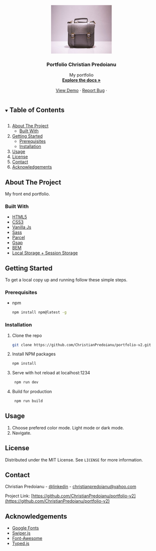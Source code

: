 
<!-- PROJECT LOGO -->
<br />
<p align="center">
  <a href="https://github.com/ChristianPredoianu/portfolio-v2">
    <img src="src/assets/images/briefcase.jpg" alt="Logo" width="200" height="160">
  </a>

  <h3 align="center">Portfolio Christian Predoianu</h3>

  <p align="center">
   My portfolio
    <br />
    <a href="https://github.com/ChristianPredoianu/portfolio-v2"><strong>Explore the docs »</strong></a>
    <br />
    <br />
    <a href="https://christianpredoianu.com/">View Demo</a>
    ·
    <a href="https://github.com/ChristianPredoianu/portfolio-v2/issues">Report Bug</a>
    · 
   
  </p>
</p>



<!-- TABLE OF CONTENTS -->
<details open="open">
  <summary><h2 style="display: inline-block">Table of Contents</h2></summary>
  <ol>
    <li>
      <a href="#about-the-project">About The Project</a>
      <ul>
        <li><a href="#built-with">Built With</a></li>
      </ul>
    </li>
    <li>
      <a href="#getting-started">Getting Started</a>
      <ul>
        <li><a href="#prerequisites">Prerequisites</a></li>
        <li><a href="#installation">Installation</a></li>
      </ul>
    </li>
    <li><a href="#usage">Usage</a></li>
    <li><a href="#license">License</a></li>
    <li><a href="#contact">Contact</a></li>
    <li><a href="#acknowledgements">Acknowledgements</a></li>
  </ol>
</details>



<!-- ABOUT THE PROJECT -->
## About The Project

My front end portfolio.

### Built With

* [HTML5](https://developer.mozilla.org/en-US/docs/Glossary/HTML5)
* [CSS3](https://developer.mozilla.org/en-US/docs/Web/CSS)
* [Vanilla Js](https://developer.mozilla.org/en-US/docs/Web/JavaScript)
* [Sass](https://sass-lang.com/)
* [Parcel](https://parceljs.org/)
* [Gsap](https://greensock.com/)
* [BEM](http://getbem.com/)
* [Local Storage + Session Storage](https://developer.mozilla.org/en-US/docs/Web/API/Window/localStorage)



<!-- GETTING STARTED -->
## Getting Started

To get a local copy up and running follow these simple steps.

### Prerequisites

* npm
  ```sh
  npm install npm@latest -g
  ```

### Installation

1. Clone the repo
   ```sh
   git clone https://github.com/ChristianPredoianu/portfolio-v2.git
   ```
2. Install NPM packages
   ```sh
   npm install
   ``` 
3. Serve with hot reload at localhost:1234
   ```sh
    npm run dev
   ``` 
5. Build for production 
   ```sh
    npm run build
   
   ```

   

   
   
   
   
   
<!-- USAGE EXAMPLES -->
## Usage



1. Choose prefered color mode. Light mode or dark mode.
2. Navigate.

 


<!-- LICENSE -->
## License

Distributed under the MIT License. See `LICENSE` for more information.


<!-- CONTACT -->
## Contact

Christian Predoianu - [@linkedin](https://se.linkedin.com/in/christian-predoianu-369218157) - christianpredoianu@yahoo.com

Project Link: [https://github.com/ChristianPredoianu/portfolio-v2](https://github.com/ChristianPredoianu/portfolio-v2)



<!-- ACKNOWLEDGEMENTS -->
## Acknowledgements
* [Google Fonts](https://fonts.google.com/)
* [Swiper.js](https://swiperjs.com/)
* [Font-Awesome](https://fontawesome.com/)
* [Typed.js](https://github.com/mattboldt/typed.js/)





<!-- MARKDOWN LINKS & IMAGES -->
<!-- https://www.markdownguide.org/basic-syntax/#reference-style-links -->
[contributors-shield]: https://img.shields.io/github/contributors/github_username/repo.svg?style=for-the-badge
[contributors-url]: https://github.com/github_username/repo/graphs/contributors
[forks-shield]: https://img.shields.io/github/forks/github_username/repo.svg?style=for-the-badge
[forks-url]: https://github.com/github_username/repo/network/members
[stars-shield]: https://img.shields.io/github/stars/github_username/repo.svg?style=for-the-badge
[stars-url]: https://github.com/github_username/repo/stargazers
[issues-shield]: https://img.shields.io/github/issues/github_username/repo.svg?style=for-the-badge
[issues-url]: https://github.com/github_username/repo/issues
[license-shield]: https://img.shields.io/github/license/github_username/repo.svg?style=for-the-badge
[license-url]: https://github.com/github_username/repo/blob/master/LICENSE.txt
[linkedin-shield]: https://img.shields.io/badge/-LinkedIn-black.svg?style=for-the-badge&logo=linkedin&colorB=555
[linkedin-url]: https://linkedin.com/in/github_username 
 
